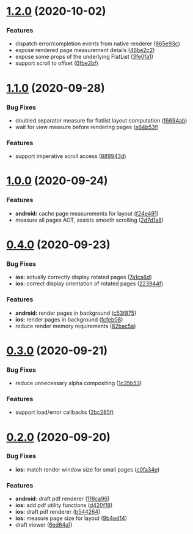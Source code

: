 # [1.2.0](https://github.com/alpha0010/react-native-pdf-viewer/compare/v1.1.0...v1.2.0) (2020-10-02)


### Features

* dispatch error/completion events from native renderer ([865e93c](https://github.com/alpha0010/react-native-pdf-viewer/commit/865e93cb9b892198f52ebd231ab8f04a6701255e))
* expose rendered page measurement details ([46be2c2](https://github.com/alpha0010/react-native-pdf-viewer/commit/46be2c253b96c4485a808c5a15885ad492b4b621))
* expose some props of the underlying FlatList ([3fe0fa1](https://github.com/alpha0010/react-native-pdf-viewer/commit/3fe0fa112d84b9364582c4257e6981344ba6d155))
* support scroll to offset ([0fbe2bf](https://github.com/alpha0010/react-native-pdf-viewer/commit/0fbe2bf8e08f10b4976d4b6728805d082c4e1d0b))

# [1.1.0](https://github.com/alpha0010/react-native-pdf-viewer/compare/v1.0.0...v1.1.0) (2020-09-28)


### Bug Fixes

* doubled separator measure for flatlist layout computation ([f6694ab](https://github.com/alpha0010/react-native-pdf-viewer/commit/f6694abde3cefbc332e16512a59ac5a6aa56013e))
* wait for view measure before rendering pages ([a64b53f](https://github.com/alpha0010/react-native-pdf-viewer/commit/a64b53f55854a8a2c98dda215aec32e68f5b65b3))


### Features

* support imperative scroll access ([889943d](https://github.com/alpha0010/react-native-pdf-viewer/commit/889943dabd798665a2bf5b2d535bbc253bd19af9))

# [1.0.0](https://github.com/alpha0010/react-native-pdf-viewer/compare/v0.4.0...v1.0.0) (2020-09-24)


### Features

* **android:** cache page measurements for layout ([f24e491](https://github.com/alpha0010/react-native-pdf-viewer/commit/f24e491ff6d9848b8b096162bef2a7ea2d8c3cbb))
* measure all pages AOT, assists smooth scrolling ([2d7d1a8](https://github.com/alpha0010/react-native-pdf-viewer/commit/2d7d1a8545dba65a210ff3ff416135ba7d0c2f30))

# [0.4.0](https://github.com/alpha0010/react-native-pdf-viewer/compare/v0.3.0...v0.4.0) (2020-09-23)


### Bug Fixes

* **ios:** actually correctly display rotated pages ([7a1ca6d](https://github.com/alpha0010/react-native-pdf-viewer/commit/7a1ca6de5661ee4f678c84aa6bef60f1086bb78d))
* **ios:** correct display orientation of rotated pages ([223944f](https://github.com/alpha0010/react-native-pdf-viewer/commit/223944fff7a8583985175b21e29fbab02ef0c1f2))


### Features

* **android:** render pages in background ([c53f875](https://github.com/alpha0010/react-native-pdf-viewer/commit/c53f875ddbed5bcb1cf92356e5dfc6d3f4591609))
* **ios:** render pages in background ([fcfeb08](https://github.com/alpha0010/react-native-pdf-viewer/commit/fcfeb0862687eb52fce2f35242022843ce974c7f))
* reduce render memory requirements ([82bac5a](https://github.com/alpha0010/react-native-pdf-viewer/commit/82bac5a9c7ef3e3567cc71a2a8e88d0fcfafd89e))

# [0.3.0](https://github.com/alpha0010/react-native-pdf-viewer/compare/v0.2.0...v0.3.0) (2020-09-21)


### Bug Fixes

* reduce unnecessary alpha compositing ([1c35b53](https://github.com/alpha0010/react-native-pdf-viewer/commit/1c35b539b1f4556bc97806ed2fcb9decf8e197c3))


### Features

* support load/error callbacks ([2bc285f](https://github.com/alpha0010/react-native-pdf-viewer/commit/2bc285fad3abc6e1d2781f5ae5d80af040405807))



# [0.2.0](https://github.com/alpha0010/react-native-pdf-viewer/compare/v0.2.0...v0.3.0) (2020-09-20)


### Bug Fixes

* **ios:** match render window size for small pages ([c0fa34e](https://github.com/alpha0010/react-native-pdf-viewer/commit/c0fa34ebd18fb7764954c6249277b1b2320537d8))


### Features

* **android:** draft pdf renderer ([118ca96](https://github.com/alpha0010/react-native-pdf-viewer/commit/118ca9689c0c2ad1dd5019cc11a916cffb4b9dc6))
* **ios:** add pdf utility functions ([d420f18](https://github.com/alpha0010/react-native-pdf-viewer/commit/d420f1801958cc9ac5bea253b86010f46ad3ef47))
* **ios:** draft pdf renderer ([b544264](https://github.com/alpha0010/react-native-pdf-viewer/commit/b5442648b5df307b6eaa11a7e6f67c5e57ba4e59))
* **ios:** measure page size for layout ([9b4ed14](https://github.com/alpha0010/react-native-pdf-viewer/commit/9b4ed14fc72c00ba9d0d34e501c4b653138bb7ac))
* draft viewer ([6ed64a1](https://github.com/alpha0010/react-native-pdf-viewer/commit/6ed64a1ad278123ba3bdc5560942cc2e4ab4f4e1))

